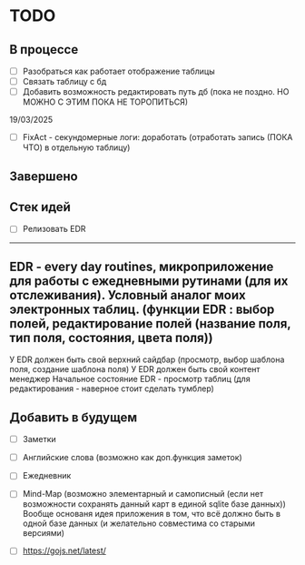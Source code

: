 # TODO

## В процессе

- [ ] Разобраться как работает отображение таблицы
- [ ] Связать таблицу с бд
- [ ] Добавить возможность редактировать путь дб (пока не поздно. НО МОЖНО С ЭТИМ ПОКА НЕ ТОРОПИТЬСЯ)

19/03/2025
- [ ] FixAct - секундомерные логи: доработать (отработать запись (ПОКА ЧТО) в отдельную таблицу)

## Завершено


## Стек идей

- [ ] Релизовать EDR
---
EDR - every day routines, микроприложение для работы с ежедневными рутинами (для их отслеживания). Условный аналог моих электронных таблиц.
(функции EDR : выбор полей, редактирование полей (название поля, тип поля, состояния, цвета поля))
---
У EDR должен быть свой верхний сайдбар (просмотр, выбор шаблона поля, создание шаблона поля)
У EDR должен быть свой контент менеджер
Начальное состояние EDR - просмотр таблиц (для редактирования - наверное стоит сделать тумблер)


## Добавить в будущем

- [ ] Заметки
- [ ] Английские слова (возможно как доп.функция заметок)
- [ ] Ежедневник
- [ ] Mind-Map (возможно элементарный и самописный (если нет возможности сохранять данный карт в единой sqlite базе данных))
Вообще основаня идея приложения в том, что всё должно быть в одной базе данных (и желательно совместима со старыми версиями)
- [ ] https://gojs.net/latest/


[//]: # (Возможно в будущем стоит использовать системы управления задачами, такие как GitHub Issues, GitLab Issues, Jira, Trello )
